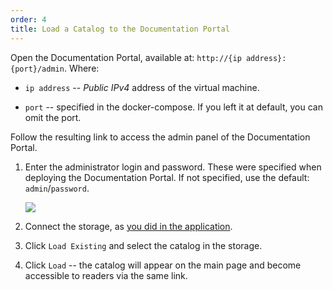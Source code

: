 ```yaml
---
order: 4
title: Load a Catalog to the Documentation Portal
---
```


Open the Documentation Portal, available at: `http://{ip address}:{port}/admin`. Where:

-  `ip address` -- *Public IPv4* address of the virtual machine.

-  `port` -- specified in the docker-compose. If you left it at default, you can omit the port.

Follow the resulting link to access the admin panel of the Documentation Portal.

1. Enter the administrator login and password. These were specified when deploying the Documentation Portal. If not specified, use the default: `admin`/`password`.

   ![](./_index_0.png)

2. Connect the storage, as [you did in the application](./../create-catalog).

3. Click `Load Existing` and select the catalog in the storage.

4. Click `Load` -- the catalog will appear on the main page and become accessible to readers via the same link.